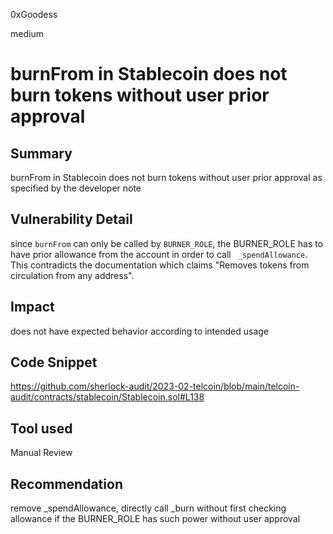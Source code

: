 0xGoodess

medium

# burnFrom in Stablecoin does not burn tokens without user prior approval

## Summary
burnFrom in Stablecoin does not burn tokens without user prior approval as specified by the developer note

## Vulnerability Detail
since `burnFrom` can only be called by `BURNER_ROLE`, the BURNER_ROLE has to have prior allowance from the account in order to call ` _spendAllowance`. This contradicts the documentation which claims "Removes tokens from circulation from any address".

## Impact
does not have expected behavior according to intended usage

## Code Snippet
https://github.com/sherlock-audit/2023-02-telcoin/blob/main/telcoin-audit/contracts/stablecoin/Stablecoin.sol#L138

## Tool used

Manual Review

## Recommendation
remove _spendAllowance, directly call _burn without first checking allowance if the BURNER_ROLE has such power without user approval
